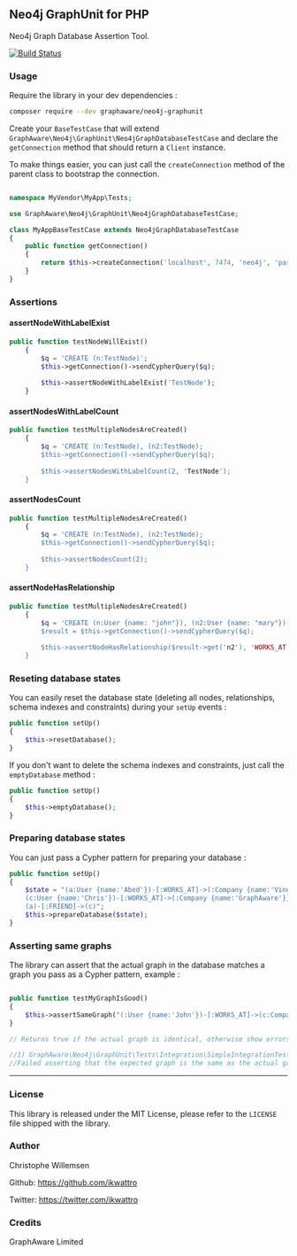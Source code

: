 ## Neo4j GraphUnit for PHP

Neo4j Graph Database Assertion Tool.

[![Build Status](https://travis-ci.org/graphaware/php-graphunit.svg?branch=master)](https://travis-ci.org/graphaware/php-graphunit)

### Usage

Require the library in your dev dependencies :

```bash
composer require --dev graphaware/neo4j-graphunit
```

Create your `BaseTestCase` that will extend `GraphAware\Neo4j\GraphUnit\Neo4jGraphDatabaseTestCase` and declare the 
`getConnection` method that should return a `Client` instance.

To make things easier, you can just call the `createConnection` method of the parent class to bootstrap the connection.

```php

namespace MyVendor\MyApp\Tests;

use GraphAware\Neo4j\GraphUnit\Neo4jGraphDatabaseTestCase;

class MyAppBaseTestCase extends Neo4jGraphDatabaseTestCase
{
	public function getConnection()
	{
		return $this->createConnection('localhost', 7474, 'neo4j', 'password');
	}
}
```

### Assertions

#### assertNodeWithLabelExist

```php
public function testNodeWillExist()
	{
		$q = 'CREATE (n:TestNode)';
		$this->getConnection()->sendCypherQuery($q);
		
		$this->assertNodeWithLabelExist('TestNode');
	}
```

#### assertNodesWithLabelCount

```php
public function testMultipleNodesAreCreated()
	{
		$q = 'CREATE (n:TestNode), (n2:TestNode);
		$this->getConnection()->sendCypherQuery($q);
		
		$this->assertNodesWithLabelCount(2, 'TestNode');
	}
```

#### assertNodesCount

```php
public function testMultipleNodesAreCreated()
	{
		$q = 'CREATE (n:TestNode), (n2:TestNode);
		$this->getConnection()->sendCypherQuery($q);
		
		$this->assertNodesCount(2);
	}
```

#### assertNodeHasRelationship

```php
public function testMultipleNodesAreCreated()
	{
		$q = 'CREATE (n:User {name: "john"}), (n2:User {name: "mary"})-[:WORKS_AT]->(:Company {name:"Acme"}) RETURN n2;
		$result = $this->getConnection()->sendCypherQuery($q);
		
		$this->assertNodeHasRelationship($result->get('n2'), 'WORKS_AT', 'OUT');
	}
```

### Reseting database states

You can easily reset the database state (deleting all nodes, relationships, schema indexes and constraints) during your `setUp` events :

```php
public function setUp()
{
	$this->resetDatabase();
}
```

If you don't want to delete the schema indexes and constraints, just call the `emptyDatabase` method :

```php
public function setUp()
{
	$this->emptyDatabase();
}
```

### Preparing database states

You can just pass a Cypher pattern for preparing your database :

```php
public function setUp()
{
	$state = "(a:User {name:'Abed'})-[:WORKS_AT]->(:Company {name:'Vinelab'})
	(c:User {name:'Chris'})-[:WORKS_AT]->(:Company {name:'GraphAware'})
	(a)-[:FRIEND]->(c)";
	$this->prepareDatabase($state);
}
```

### Asserting same graphs

The library can assert that the actual graph in the database matches a graph you pass as a Cypher pattern, example : 

```php

public function testMyGraphIsGood()
{
	$this->assertSameGraph("(:User {name:'John'})-[:WORKS_AT]->(c:Company {name:'Acme'})");
}

// Returns true if the actual graph is identical, otherwise show errors in PHPUnit

//1) GraphAware\Neo4j\GraphUnit\Tests\Integration\SimpleIntegrationTest::testAssertSame
//Failed asserting that the expected graph is the same as the actual graph.
```

---

### License

This library is released under the MIT License, please refer to the `LICENSE` file shipped with the library.

### Author

Christophe Willemsen

Github: https://github.com/ikwattro

Twitter: https://twitter.com/ikwattro

### Credits

GraphAware Limited